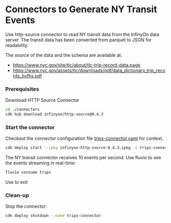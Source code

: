 # Connectors to Generate NY Transit Events

Use http-source connector to read NY transit data from the InfinyOn data server.
The transit data has been converted from parquet to JSON for readability. 

The source of the data and the schema are available at:
* https://www.nyc.gov/site/tlc/about/tlc-trip-record-data.page
* https://www.nyc.gov/assets/tlc/downloads/pdf/data_dictionary_trip_records_hvfhs.pdf

### Prerequisites

Download HTTP Source Connector

```bash
cd ./connectors
cdk hub download infinyon/http-source@0.4.3
```

### Start the connector

Checkout the connector configuration file [trips-connector.yaml](trips-connector.yaml) for context.

```bash
cdk deploy start --ipkg infinyon-http-source-0.4.3.ipkg -c trips-connector.yaml
```

The NY transit connector receives 10 events per second. Use fluvio to see the events streaming in real-time:

```bash
fluvio consume trips
```

Use <Ctrl-C> to exit


### Clean-up

Stop the connector:

```bash
cdk deploy shutdown --name trips-connector
```
